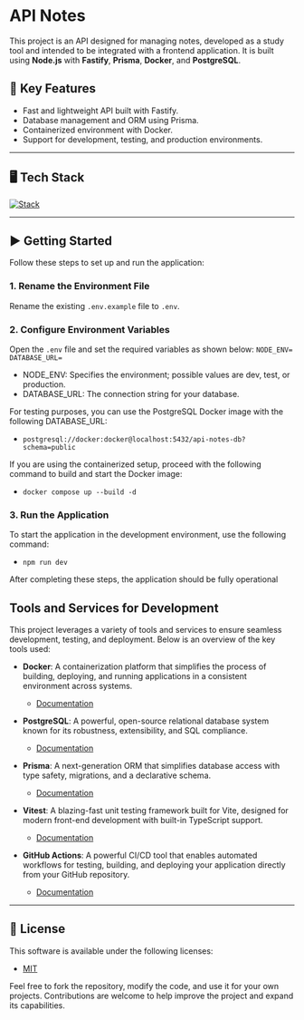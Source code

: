# API Notes

This project is an API designed for managing notes, developed as a study tool and intended to be integrated with a frontend application. It is built using **Node.js** with **Fastify**, **Prisma**, **Docker**, and **PostgreSQL**.

## 🚀 Key Features

- Fast and lightweight API built with Fastify.
- Database management and ORM using Prisma.
- Containerized environment with Docker.
- Support for development, testing, and production environments.

---
## 🖥️ Tech Stack

[![Stack](https://skillicons.dev/icons?i=ts,nodejs,docker,postgres,prisma,vitest,githubactions)](https://skillicons.dev)

---

## ▶️ Getting Started

Follow these steps to set up and run the application:

### 1. **Rename the Environment File**

Rename the existing `.env.example` file to `.env`.

### 2. **Configure Environment Variables**

Open the `.env` file and set the required variables as shown below:
      ```
       NODE_ENV=
       DATABASE_URL=
      ```
- NODE_ENV: Specifies the environment; possible values are dev, test, or production.
- DATABASE_URL: The connection string for your database.

For testing purposes, you can use the PostgreSQL Docker image with the following DATABASE_URL:
- `postgresql://docker:docker@localhost:5432/api-notes-db?schema=public`

If you are using the containerized setup, proceed with the following command to build and start the Docker image:
- `docker compose up --build -d`

### 3. **Run the Application**

To start the application in the development environment, use the following command:
- `npm run dev`

After completing these steps, the application should be fully operational

## Tools and Services for Development

This project leverages a variety of tools and services to ensure seamless development, testing, and deployment. Below is an overview of the key tools used:

- **Docker**: A containerization platform that simplifies the process of building, deploying, and running applications in a consistent environment across systems.
    - [Documentation](https://docs.docker.com/)

- **PostgreSQL**: A powerful, open-source relational database system known for its robustness, extensibility, and SQL compliance.
    - [Documentation](https://www.postgresql.org/docs/)

- **Prisma**: A next-generation ORM that simplifies database access with type safety, migrations, and a declarative schema.
    - [Documentation](https://www.prisma.io/docs/)

- **Vitest**: A blazing-fast unit testing framework built for Vite, designed for modern front-end development with built-in TypeScript support.
    - [Documentation](https://vitest.dev/)

- **GitHub Actions**: A powerful CI/CD tool that enables automated workflows for testing, building, and deploying your application directly from your GitHub repository.
    - [Documentation](https://docs.github.com/en/actions)
---

## 📄 License

This software is available under the following licenses:

- [MIT](https://rem.mit-license.org)

Feel free to fork the repository, modify the code, and use it for your own projects. Contributions are welcome to help
improve the project and expand its capabilities.